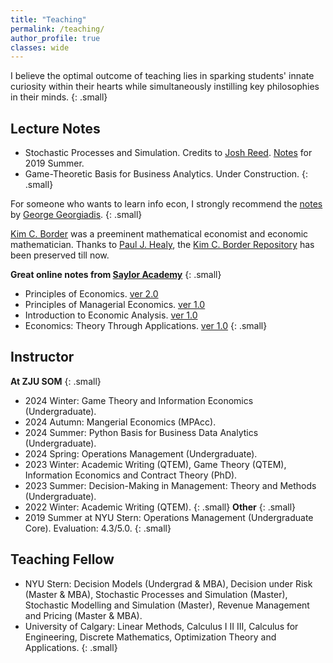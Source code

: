 ```yaml
---
title: "Teaching"
permalink: /teaching/
author_profile: true
classes: wide
---
```


I believe the optimal outcome of teaching lies in sparking students' innate curiosity within their hearts while simultaneously instilling key philosophies in their minds.
{: .small}

## Lecture Notes
  * Stochastic Processes and Simulation. Credits to <a href="http://people.stern.nyu.edu/jreed/">Josh Reed</a>. <a href="/assets/Lecture2019.pdf">Notes</a> for 2019 Summer.
  * Game-Theoretic Basis for Business Analytics. Under Construction. 
{: .small}

For someone who wants to learn info econ, I strongly recommend the [notes](https://www.kellogg.northwestern.edu/faculty/georgiadis/Ec515.html) by [George Georgiadis](https://www.kellogg.northwestern.edu/faculty/georgiadis/index.html). 
{: .small}

[Kim C. Border](https://www.caltech.edu/about/news/caltech-mourns-the-passing-of-professor-kim-border-19522020) was a preeminent mathematical economist and economic mathematician. Thanks to [Paul J. Healy](https://healy.econ.ohio-state.edu/), the [Kim C. Border Repository](https://healy.econ.ohio-state.edu/kcb/) has been preserved till now. 

<b>Great online notes from [Saylor Academy](https://learn.saylor.org/)</b>
{: .small}
  * Principles of Economics. [ver 2.0](https://trevorhsong.github.io/text_principles-of-economics-v2.0)
  * Principles of Managerial Economics. [ver 1.0](https://trevorhsong.github.io/text_principles-of-managerial-economics/)
  * Introduction to Economic Analysis. [ver 1.0](https://trevorhsong.github.io/text_introduction-to-economic-analysis)
  * Economics: Theory Through Applications. [ver 1.0](https://trevorhsong.github.io/text_economics-theory-through-applications)
{: .small}

## Instructor
<b>At ZJU SOM</b>
{: .small}
  * 2024 Winter: Game Theory and Information Economics (Undergraduate).
  * 2024 Autumn: Mangerial Economics (MPAcc).
  * 2024 Summer: Python Basis for Business Data Analytics (Undergraduate).
  * 2024 Spring: Operations Management (Undergraduate).
  * 2023 Winter: Academic Writing (QTEM), Game Theory (QTEM), Information Economics and Contract Theory (PhD).
  * 2023 Summer: Decision-Making in Management: Theory and Methods (Undergraduate).
  * 2022 Winter: Academic Writing (QTEM).
{: .small}
<b>Other</b>
{: .small}
  * 2019 Summer at NYU Stern: Operations Management (Undergraduate Core). Evaluation: 4.3/5.0.
{: .small}

## Teaching Fellow
  * NYU Stern: Decision Models (Undergrad & MBA), Decision under Risk (Master & MBA), Stochastic Processes and Simulation (Master), Stochastic Modelling and Simulation (Master), Revenue Management and Pricing (Master & MBA).
  * University of Calgary: Linear Methods, Calculus I II III, Calculus for Engineering, Discrete Mathematics, Optimization Theory and Applications.
{: .small}
